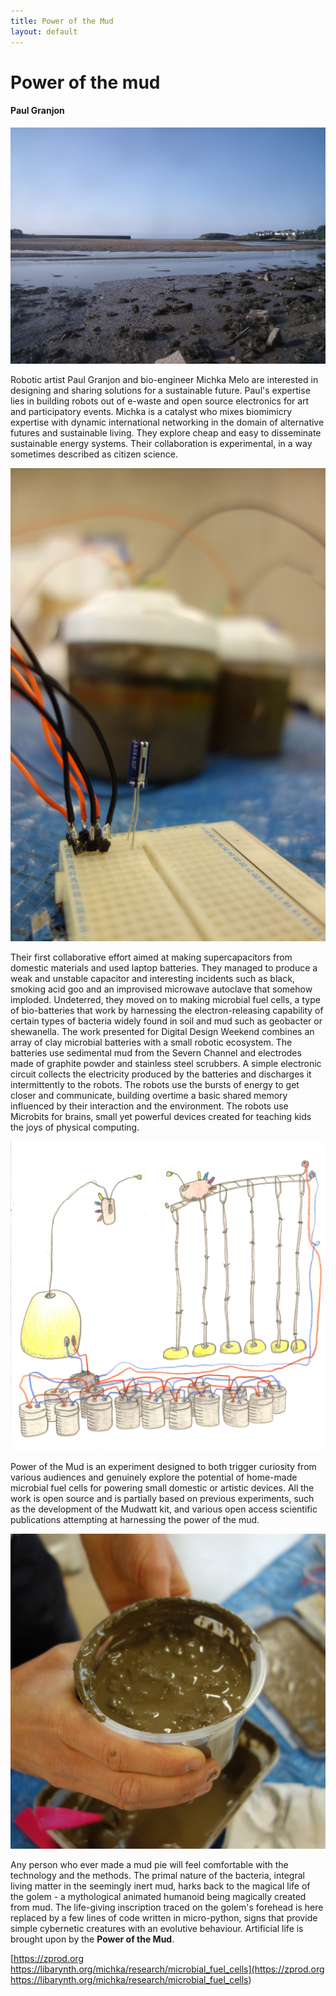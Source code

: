 ```yaml
---
title: Power of the Mud
layout: default
---
```


# Power of the mud

#### Paul Granjon

![Image](Images/10_POTM_Image1.jpeg)

Robotic artist Paul Granjon and bio-engineer Michka Melo are interested in designing and sharing solutions for a sustainable future. Paul's expertise lies in building robots out of e-waste and open source electronics for art and participatory events. Michka is a catalyst who mixes biomimicry expertise with dynamic international networking in the domain of alternative futures and sustainable living. They explore cheap and easy to disseminate sustainable energy systems. Their collaboration is experimental, in a way sometimes described as citizen science. 

![Image](Images/10_POTM_Image2.jpeg)

Their first collaborative effort aimed at making supercapacitors from domestic materials and used laptop batteries. They managed to produce a weak and unstable capacitor and interesting incidents such as black, smoking acid goo and an improvised microwave autoclave that somehow imploded. Undeterred, they moved on to making microbial fuel cells, a type of bio-batteries that work by harnessing the electron-releasing capability of certain types of bacteria widely found in soil and mud such as geobacter or shewanella.
The work presented for Digital Design Weekend combines an array of clay microbial batteries with a small robotic ecosystem. The batteries use sedimental mud from the Severn Channel and electrodes made of graphite powder and stainless steel scrubbers. A simple electronic circuit collects the electricity produced by the batteries and discharges it intermittently to the robots. The robots use the bursts of energy to get closer and communicate, building overtime a basic shared memory influenced by their interaction and the environment. The robots use Microbits for brains, small yet powerful devices created for teaching kids the joys of physical computing.

![Image](Images/10_POTM_Image3.jpeg)

Power of the Mud is an experiment designed to both trigger curiosity from various audiences and genuinely explore the potential of home-made microbial fuel cells for powering small domestic or artistic devices. All the work is open source and is partially based on previous experiments, such as the development of the Mudwatt kit, and various open access scientific publications attempting at harnessing the power of the mud. 

![Image](Images/10_POTM_Image4.jpeg)

Any person who ever made a mud pie will feel comfortable with the technology and the methods. The primal nature of the bacteria, integral living matter in the seemingly inert mud, harks back to the magical life of the golem - a mythological animated humanoid being magically created from mud. The life-giving inscription traced on the golem's forehead is here replaced by a few lines of code written in micro-python, signs that provide simple cybernetic creatures with an evolutive behaviour. Artificial life is brought upon by the **Power of the Mud**.

[https://zprod.org
https://libarynth.org/michka/research/microbial_fuel_cells](https://zprod.org
https://libarynth.org/michka/research/microbial_fuel_cells)